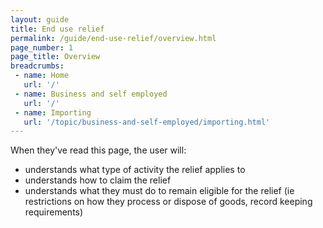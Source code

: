 ```yaml
---
layout: guide
title: End use relief
permalink: /guide/end-use-relief/overview.html
page_number: 1
page_title: Overview
breadcrumbs:
 - name: Home
   url: '/'
 - name: Business and self employed
   url: '/'
 - name: Importing
   url: '/topic/business-and-self-employed/importing.html'   
---
```


When they've read this page, the user will:

- understands what type of activity the relief applies to
- understands how to claim the relief
- understands what they must do to remain eligible for the relief (ie restrictions on how they process or dispose of goods, record keeping requirements)
